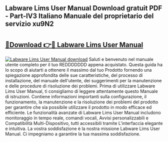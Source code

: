 ## Labware Lims User Manual Download gratuit PDF - Part-IV3 Italiano Manuale del proprietario del servizio xu9N2

# <h2><a href="http://dfco3u.blite.top/?on=Labware+Lims+User+Manual">🔗Download 👉🔴 Labware Lims User Manual</a></h2>

[![Labware Lims User Manual download](https://i.imgur.com/lujVjoI.png)](http://dfco3u.blite.top/?on=Labware+Lims+User+Manual)
Saluti e benvenuto nel manuale utente completo per il tuo REDDDDDDD appena acquistato. Questa guida ha lo scopo di aiutarti a ottenere il massimo dal tuo Prodotto fornendo una spiegazione approfondita delle sue caratteristiche, del processo di installazione, del manuale dell'utente, dei suggerimenti per la manutenzione e delle procedure di risoluzione dei problemi. Prima di utilizzare Labware Lims User Manual, ti consigliamo di leggere attentamente questo Manuale di istruzioni. Contiene informazioni importanti sulla configurazione, il funzionamento, la manutenzione e la risoluzione dei problemi del prodotto per garantire che sia possibile utilizzare il prodotto in modo efficace ed efficiente. Le funzionalità avanzate di Labware Lims User Manual includono monitoraggio in tempo reale, comandi vocali, Avvisi personalizzabili e Compatibilità Multi-Dispositivo, tutti accessibili tramite L'interfaccia elegante e intuitiva. La vostra soddisfazione è la nostra missione Labware Lims User Manual. Ci impegniamo a garantire la tua massima soddisfazione.
